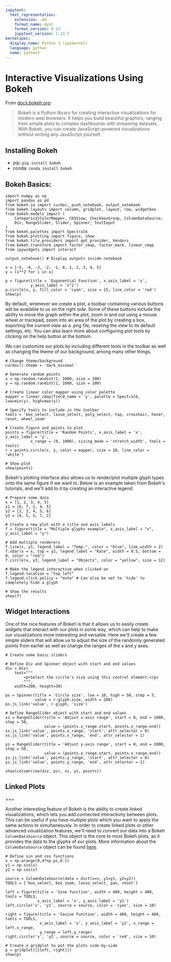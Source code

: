 ```yaml
---
jupytext:
  text_representation:
    extension: .md
    format_name: myst
    format_version: 0.13
    jupytext_version: 1.13.7
kernelspec:
  display_name: Python 3 (ipykernel)
  language: python
  name: python3
---
```


# Interactive Visualizations Using Bokeh

From [docs.bokeh.org](https://docs.bokeh.org):

> Bokeh is a Python library for creating interactive visualizations for modern web browsers. It helps you build 
> beautiful graphics, ranging from simple plots to complex dashboards with streaming datasets. With Bokeh, you 
> can create JavaScript-powered visualizations without writing any JavaScript yourself.

## Installing Bokeh

- pip: `pip install bokeh`
- conda: `conda install bokeh`

## Bokeh Basics:

```{code-cell} ipython3
import numpy as np
import pandas as pd
from bokeh.io import curdoc, push_notebook, output_notebook
from bokeh.layouts import column, gridplot, layout, row, widgetbox
from bokeh.models import ( 
    CategoricalColorMapper, CDSView, CheckboxGroup, ColumnDataSource, 
    Div, RangeSlider, Slider, Spinner, TextInput
)
from bokeh.palettes import Spectral6
from bokeh.plotting import figure, show
from bokeh.tile_providers import get_provider, Vendors
from bokeh.transform import factor_cmap, factor_mark, linear_cmap
from ipywidgets import interact
```

```{code-cell} ipython3
output_notebook() # Display outputs inside notebook
```

```{code-cell} ipython3
x = [-5, -4, -3, -2, -1, 0, 1, 2, 3, 4, 5]
y = [i**2 for i in x]

p = figure(title = 'Exponential Function', x_axis_label = 'x',
           y_axis_label = 'x^2')
p.circle(x, y, fill_color = 'cyan', size = 15, line_color = 'red')
show(p)
```

By default, whenever we create a plot, a toolbar containing various buttons will be available to us on the right side. Some of 
these buttons include the ability to move the graph within the plot, zoom in and out using a mouse wheel or trackpad, zoom into 
an area of the plot by creating a box, exporting the current view as a .png file, reseting the view to its default settings, 
etc. You can also learn more about configuring plot tools by clicking on the help button at the bottom.

We can customize our plots by including different tools in the toolbar as well as changing the theme of our background, among 
many other things.

```{code-cell} ipython3
# Change theme/background
curdoc().theme = 'dark_minimal'

# Generate random points
x = np.random.randint(1, 1000, size = 100)
y = np.random.randint(1, 1000, size = 100)

# Create linear color mapper using color palette
mapper = linear_cmap(field_name = 'y', palette = Spectral6, low=min(y), high=max(y))

# Specify tools to include in the toolbar
tools = 'box_select, lasso_select, poly_select, tap, crosshair, hover, reset, wheel_zoom'

# Create figure and points to plot
points = figure(title = 'Random Points', x_axis_label = 'x', y_axis_label = 'y', 
           x_range = (0, 1000), sizing_mode = 'stretch_width', tools = tools)
r = points.circle(x, y, color = mapper, size = 10, line_color = 'white')

# Show plot
show(points)
```

Bokeh's plotting interface also allows us to render/plot multiple glyph types onto the same figure if we want to. Below is an 
example taken from Bokeh's tutorials, and we'll add to it by creating an interactive legend.

```{code-cell} ipython3
# Prepare some data
x = [1, 2, 3, 4, 5]
y1 = [6, 7, 2, 4, 5]
y2 = [2, 3, 4, 5, 6]
y3 = [4, 5, 5, 7, 2]

# Create a new plot with a title and axis labels
f = figure(title = "Multiple glyphs example", x_axis_label = "x", y_axis_label = "y")

# Add multiple renderers
f.line(x, y1, legend_label = "Temp.", color = "blue", line_width = 2)
f.vbar(x = x, top = y2, legend_label = "Rate", width = 0.5, bottom = 0, color = "red")
f.circle(x, y3, legend_label = "Objects", color = "yellow", size = 12)

# Make the legend interactive when clicked on
f.legend.location = "top_left"
f.legend.click_policy = "mute" # Can also be set to 'hide' to completely hide a glyph

# Show the results
show(f)
```

## Widget Interactions

One of the nice features of Bokeh is that it allows us to easily create widgets that interact with our plots in some way, which 
can help to make our visualizations more interesting and versatile. Here we'll create a few simple sliders that will allow us 
to adjust the size of the randomly generated points from earlier as well as change the ranges of the x and y axes.

```{code-cell} ipython3
# Create some basic sliders

# Define Div and Spinner object with start and end values
div = Div(
    text="""
        <p>Select the circle's size using this control element:</p>
        """,
    width=200, height=30)

ps = Spinner(title = 'Circle size', low = 10, high = 50, step = 5, 
             value = r.glyph.size, width = 200)
ps.js_link('value', r.glyph, 'size')

# Define RangeSlider object with start and end values
xs = RangeSlider(title = 'Adjust x-axis range', start = 0, end = 1000, step = 50,
                 value = (points.x_range.start, points.x_range.end))
xs.js_link('value', points.x_range, 'start', attr_selector = 0)
xs.js_link('value', points.x_range, 'end', attr_selector = 1)

ys = RangeSlider(title = 'Adjust y-axis range', start = 0, end = 1000, step = 50,
                 value = (points.x_range.start, points.x_range.end))
ys.js_link('value', points.y_range, 'start', attr_selector = 0)
ys.js_link('value', points.y_range, 'end', attr_selector = 1)

show(column(row(div, ps), xs, ys, points))
```

## Linked Plots

+++

Another interesting feature of Bokeh is the ability to create linked visualizations, which lets you add connected interactivity 
between plots. This can be useful if you have multiple plots which you want to apply the same actions to simultaneously. In 
order to create linked plots or other advanced visualization features, we'll need to convert our data into a Bokeh 
`ColumnDataSource` object. This object is the core to most Bokeh plots, as it provides the data to the glyphs of our plots.
More information about the `ColumnDataSource` object can be found [here](https://docs.bokeh.org/en/latest/docs/user_guide/data.html).

```{code-cell} ipython3
# Define sin and cos functions
x = np.arange(0,4*np.pi,0.1)
y1 = np.sin(x)
y2 = np.cos(x)

source = ColumnDataSource(data = dict(x=x, y1=y1, y2=y2))
TOOLS = ['box_select, box_zoom, lasso_select, pan, reset']

left = figure(title = 'Sine function', width = 400, height = 400, tools = TOOLS, 
              x_axis_label = 'x', y_axis_label = 'y1')
left.circle('x', 'y1', source = source, color = 'cyan', size = 10)

right = figure(title = 'Cosine Function', width = 400, height = 400, tools = TOOLS,
               x_axis_label = 'x', y_axis_label = 'y2', x_range = left.x_range, 
               y_range = left.y_range)
right.circle('x', 'y2', source = source, color = 'red', size = 10)

# Create a gridplot to put the plots side-by-side
p = gridplot([[left, right]])
show(p)
```
